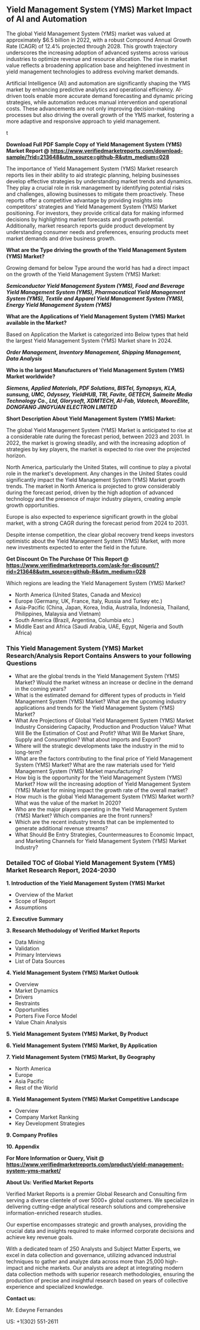 <h2>Yield Management System (YMS) Market Impact of AI and Automation</h2><p>The global Yield Management System (YMS) market was valued at approximately $6.5 billion in 2022, with a robust Compound Annual Growth Rate (CAGR) of 12.4% projected through 2028. This growth trajectory underscores the increasing adoption of advanced systems across various industries to optimize revenue and resource allocation. The rise in market value reflects a broadening application base and heightened investment in yield management technologies to address evolving market demands.</p><p>Artificial Intelligence (AI) and automation are significantly shaping the YMS market by enhancing predictive analytics and operational efficiency. AI-driven tools enable more accurate demand forecasting and dynamic pricing strategies, while automation reduces manual intervention and operational costs. These advancements are not only improving decision-making processes but also driving the overall growth of the YMS market, fostering a more adaptive and responsive approach to yield management.</p>t</p><p id="" class=""><strong>Download Full PDF Sample Copy of Yield Management System (YMS) Market Report @ <a href="https://www.verifiedmarketreports.com/download-sample/?rid=213648&utm_source=github-R&utm_medium=028" target="_blank">https://www.verifiedmarketreports.com/download-sample/?rid=213648&utm_source=github-R&utm_medium=028</a></strong></p><p>The importance of&nbsp;Yield Management System (YMS) Market research reports lies in their ability to aid strategic planning, helping businesses develop effective strategies by understanding market trends and dynamics. They play a crucial role in risk management by identifying potential risks and challenges, allowing businesses to mitigate them proactively. These reports offer a competitive advantage by providing insights into competitors' strategies and Yield Management System (YMS) Market positioning. For investors, they provide critical data for making informed decisions by highlighting market forecasts and growth potential. Additionally, market research reports guide product development by understanding consumer needs and preferences, ensuring products meet market demands and drive business growth.</p><p><strong>What are the&nbsp;Type driving the growth of the Yield Management System (YMS) Market?</strong></p><p id="" class="">Growing demand for below Type around the world has had a direct impact on the growth of the Yield Management System (YMS) Market:</p><em><strong>Semiconductor Yield Management System (YMS), Food and Beverage Yield Management System (YMS), Pharmaceutical Yield Management System (YMS), Textile and Apparel Yield Management System (YMS), Energy Yield Management System (YMS)</strong></em></p><strong>What are the&nbsp;Applications&nbsp;of Yield Management System (YMS) Market available in the Market?</strong></p><p id="" class="">Based on Application the Market is categorized into Below types that held the largest Yield Management System (YMS) Market share In 2024.</p><em><strong>Order Management, Inventory Management, Shipping Management, Data Analysis</strong></em></p><strong>Who is the largest Manufacturers of Yield Management System (YMS) Market worldwide?</strong></p><p><em><strong>Siemens, Applied Materials, PDF Solutions, BISTel, Synopsys, KLA, sunsung, UMC, Odyssey, YieldHUB, TRI, Favite, GETECH, Saimeite Media Technology Co., Ltd, Glorysoft, XDMTECH, AI-Fab, Vdotech, MooreElite, DONGFANG JINGYUAN ELECTRON LIMITED</strong></em></p><p id="" class=""><strong>Short Description About Yield Management System (YMS) Market:</strong></p><p>The global Yield Management System (YMS) Market is anticipated to rise at a considerable rate during the forecast period, between 2023 and 2031. In 2022, the market is growing steadily, and with the increasing adoption of strategies by key players, the market is expected to rise over the projected horizon.</p><p>North America, particularly the United States, will continue to play a pivotal role in the market's development. Any changes in the United States could significantly impact the Yield Management System (YMS) Market growth trends. The market in North America is projected to grow considerably during the forecast period, driven by the high adoption of advanced technology and the presence of major industry players, creating ample growth opportunities.</p><p>Europe is also expected to experience significant growth in the global market, with a strong CAGR during the forecast period from 2024 to 2031.</p><p>Despite intense competition, the clear global recovery trend keeps investors optimistic about the Yield Management System (YMS) Market, with more new investments expected to enter the field in the future.</p><p id="" class=""><strong>Get Discount On The Purchase Of This Report @ <a href="https://www.verifiedmarketreports.com/ask-for-discount/?rid=213648&utm_source=github-R&utm_medium=028" target="_blank">https://www.verifiedmarketreports.com/ask-for-discount/?rid=213648&utm_source=github-R&utm_medium=028</a></strong></p>Which regions are leading the Yield Management System (YMS) Market?</p><ul><li>North America (United States, Canada and Mexico)</li><li>Europe (Germany, UK, France, Italy, Russia and Turkey etc.)</li><li>Asia-Pacific (China, Japan, Korea, India, Australia, Indonesia, Thailand, Philippines, Malaysia and Vietnam)</li><li>South America (Brazil, Argentina, Columbia etc.)</li><li>Middle East and Africa (Saudi Arabia, UAE, Egypt, Nigeria and South Africa)</li></ul><h3 id="" class="">This Yield Management System (YMS) Market Research/Analysis Report Contains Answers to your following Questions</h3><ul><li>What are the global trends in the Yield Management System (YMS) Market? Would the market witness an increase or decline in the demand in the coming years?</li><li>What is the estimated demand for different types of products in Yield Management System (YMS) Market? What are the upcoming industry applications and trends for the Yield Management System (YMS) Market?</li><li>What Are Projections of Global Yield Management System (YMS) Market Industry Considering Capacity, Production and Production Value? What Will Be the Estimation of Cost and Profit? What Will Be Market Share, Supply and Consumption? What about imports and Export?</li><li>Where will the strategic developments take the industry in the mid to long-term?</li><li>What are the factors contributing to the final price of Yield Management System (YMS) Market? What are the raw materials used for Yield Management System (YMS) Market manufacturing?</li><li>How big is the opportunity for the Yield Management System (YMS) Market? How will the increasing adoption of Yield Management System (YMS) Market for mining impact the growth rate of the overall market?</li><li>How much is the global Yield Management System (YMS) Market worth? What was the value of the market In 2020?</li><li>Who are the major players operating in the Yield Management System (YMS) Market? Which companies are the front runners?</li><li>Which are the recent industry trends that can be implemented to generate additional revenue streams?</li><li>What Should Be Entry Strategies, Countermeasures to Economic Impact, and Marketing Channels for Yield Management System (YMS) Market Industry?</li></ul><h3 id="" class="">Detailed TOC of Global Yield Management System (YMS) Market Research Report, 2024-2030</h3><p id="" class=""><strong>1. Introduction of the Yield Management System (YMS) Market</strong></p><ul><li>Overview of the Market</li><li>Scope of Report</li><li>Assumptions</li></ul><p id="" class=""><strong>2. Executive Summary</strong></p><p id="" class=""><strong>3. Research Methodology of Verified Market Reports</strong></p><ul><li>Data Mining</li><li>Validation</li><li>Primary Interviews</li><li>List of Data Sources</li></ul><p id="" class=""><strong>4. Yield Management System (YMS) Market Outlook</strong></p><ul><li>Overview</li><li>Market Dynamics</li><li>Drivers</li><li>Restraints</li><li>Opportunities</li><li>Porters Five Force Model</li><li>Value Chain Analysis</li></ul><p id="" class=""><strong>5. Yield Management System (YMS) Market, By Product</strong></p><p id="" class=""><strong>6. Yield Management System (YMS) Market, By Application</strong></p><p id="" class=""><strong>7. Yield Management System (YMS) Market, By Geography</strong></p><ul><li>North America</li><li>Europe</li><li>Asia Pacific</li><li>Rest of the World</li></ul><p id="" class=""><strong>8. Yield Management System (YMS) Market Competitive Landscape</strong></p><ul><li>Overview</li><li>Company Market Ranking</li><li>Key Development Strategies</li></ul><p id="" class=""><strong>9. Company Profiles</strong></p><p id="" class=""><strong>10. Appendix</strong></p><p id="" class=""><strong>For More Information or Query, Visit @ <a href="https://www.verifiedmarketreports.com/product/yield-management-system-yms-market/" target="_blank">https://www.verifiedmarketreports.com/product/yield-management-system-yms-market/</a></strong></p><p id="" class=""><strong>About Us: Verified Market Reports</strong></p><p id="" class="">Verified Market Reports is a premier Global Research and Consulting firm serving a diverse clientele of over 5000+ global customers. We specialize in delivering cutting-edge analytical research solutions and comprehensive information-enriched research studies.</p><p id="" class="">Our expertise encompasses strategic and growth analyses, providing the crucial data and insights required to make informed corporate decisions and achieve key revenue goals.</p><p id="" class="">With a dedicated team of 250 Analysts and Subject Matter Experts, we excel in data collection and governance, utilizing advanced industrial techniques to gather and analyze data across more than 25,000 high-impact and niche markets. Our analysts are adept at integrating modern data collection methods with superior research methodologies, ensuring the production of precise and insightful research based on years of collective experience and specialized knowledge.</p><p id="" class=""><strong>Contact us:</strong></p><p id="" class="">Mr. Edwyne Fernandes</p><p id="" class="">US: +1(302) 551-2611</p>